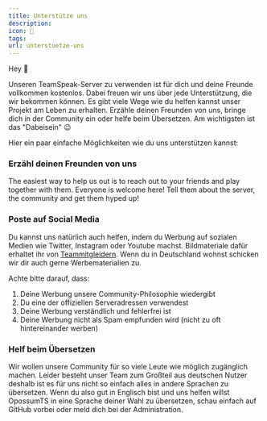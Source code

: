 ```yaml
---
title: Unterstütze uns
description:
icon: 💖
tags:
url: unterstuetze-uns
---
```


Hey 👋

Unseren TeamSpeak-Server zu verwenden ist für dich und deine Freunde vollkommen kostenlos. Dabei freuen wir uns über jede Unterstützung, die wir bekommen können. Es gibt viele Wege wie du helfen kannst unser Projekt am Leben zu erhalten. Erzähle deinen Freunden von uns, bringe dich in der Community ein oder helfe beim Übersetzen. Am wichtigsten ist das "Dabeisein" 😉

Hier ein paar einfache Möglichkeiten wie du uns unterstützen kannst:

### Erzähl deinen Freunden von uns

The easiest way to help us out is to reach out to your friends and play together with them. Everyone is welcome here! Tell them about the server, the community and get them hyped up!

### Poste auf Social Media

Du kannst uns natürlich auch helfen, indem du Werbung auf sozialen Medien wie Twitter, Instagram oder Youtube machst. Bildmateriale dafür erhaltet ihr von [Teammitgleidern](https://www.opossumts.net/team/). Wenn du in Deutschland wohnst schicken wir dir auch gerne Werbematerialien zu.

Achte bitte darauf, dass:

1. Deine Werbung unsere Community-Philosophie wiedergibt
2. Du eine der offiziellen Serveradressen verwendest
3. Deine Werbung verständlich und fehlerfrei ist
4. Deine Werbung nicht als Spam empfunden wird (nicht zu oft hintereinander werben)

### Helf beim Übersetzen

Wir wollen unsere Community für so viele Leute wie möglich zugänglich machen. Leider besteht unser Team zum Großteil aus deutschen Nutzer deshalb ist es für uns nicht so einfach alles in andere Sprachen zu übersetzen. Wenn du also gut in Englisch bist und uns helfen willst OpossumTS in eine Sprache deiner Wahl zu übersetzen, schau einfach auf GitHub vorbei oder meld dich bei der Administration.

